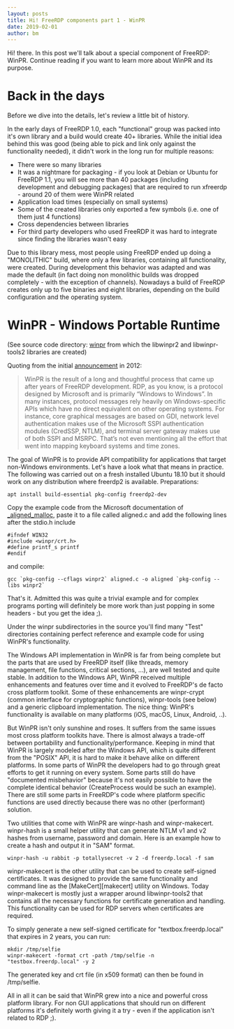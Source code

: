 ```yaml
---
layout: posts
title: Hi! FreeRDP components part 1 - WinPR
date: 2019-02-01
author: bm
---
```


Hi! there. In this post we'll talk about a special component of FreeRDP: WinPR. Continue reading if you want to learn more about WinPR and its purpose.

# Back in the days

Before we dive into the details, let's review a little bit of history.

In the early days of FreeRDP 1.0, each "functional" group was packed into it's own library and a
build would create 40+ libraries. While the initial idea behind this was good (being able to pick and link only
against the functionality needed), it didn't work in the long run for multiple reasons:
* There were so many libraries
* It was a nightmare for packaging - if you look at Debian or Ubuntu for FreeRDP 1.1, you will see more than 40 packages
 (including development and debugging packages) that are required to run xfreerdp - around 20 of them were WinPR related
* Application load times (especially on small systems)
* Some of the created libraries only exported a few symbols (i.e. one of them just 4 functions)
* Cross dependencies between libraries
* For third party developers who used FreeRDP it was hard to integrate since finding the libraries wasn't easy

Due to this library mess, most people using FreeRDP ended up doing a "MONOLITHIC" build, where only a few libraries,
containing all functionality, were created. During development this behavior was adapted and was made the default (in fact
doing non monolithic builds was dropped completely - with the exception of channels).
Nowadays a build of FreeRDP creates only up to five binaries and eight libraries, depending on the build configuration and the operating system.

# WinPR - Windows Portable Runtime
(See source code directory: [winpr](https://github.com/FreeRDP/FreeRDP/tree/master/winpr) from which the libwinpr2 and libwinpr-tools2 libraries are created)

Quoting from the initial [announcement][winpr-announcement] in 2012:

> WinPR is the result of a long and thoughtful process that came up after years of FreeRDP development. RDP, as you know, is a protocol designed by Microsoft and is primarily “Windows to Windows”. In many instances, protocol messages rely heavily on Windows-specific APIs which have no direct equivalent on other operating systems. For instance, core graphical messages are based on GDI, network level authentication makes use of the Microsoft SSPI authentication modules (CredSSP, NTLM), and terminal server gateway makes use of both SSPI and MSRPC. That’s not even mentioning all the effort that went into mapping keyboard systems and time zones. 

The goal of WinPR is to provide API compatibility for applications that target non-Windows environments.
Let's have a look what that means in practice.
The following was carried out on a fresh installed Ubuntu 18.10 but it should work on any distribution
where freerdp2 is available.
Preparations:
```
apt install build-essential pkg-config freerdp2-dev
```
Copy the example code from the Microsoft documentation of [\_aligned\_malloc][alignedmalloc],
paste it to a file called aligned.c and add the following lines after the stdio.h include

```
#ifndef WIN32
#include <winpr/crt.h>
#define printf_s printf
#endif
```
and compile:
```
gcc `pkg-config --cflags winpr2` aligned.c -o aligned `pkg-config --libs winpr2`
```

That's it. Admitted this was quite a trivial example and for complex programs porting will
definitely be more work than just popping in some headers - but you get the idea ;).

Under the winpr subdirectories in the source you'll find many "Test" directories containing perfect reference and example code for using WinPR's functionality.

The Windows API implementation in WinPR is far from being complete but the parts that are
used by FreeRDP itself (like threads, memory management, file functions, critical sections, ...),
are well tested and quite stable.
In addition to the Windows API, WinPR received multiple enhancements and features over time and it evolved to
FreeRDP's de facto cross platform toolkit.
Some of these enhancements are winpr-crypt (common interface for cryptographic functions),
winpr-tools (see below) and a generic clipboard implementation.
The nice thing: WinPR's functionality is available on many platforms (iOS, macOS, Linux, Android, ..).

But WinPR isn't only sunshine and roses. It suffers from the same issues most cross platform toolkits have.
There is almost always a trade-off between portability and functionality/performance. Keeping in mind that WinPR
is largely modeled after the Windows API, which is quite different from the "POSIX" API, it is hard to
make it behave alike on different platforms. In some parts of WinPR the developers had to go through
great efforts to get it running on every system. Some parts still do have "documented misbehavior"
because it's not easily possible to have the complete identical behavior (CreateProcess would be such an example).
There are still some parts in FreeRDP's code where platform specific functions are used directly because there
was no other (performant) solution.

Two utilities that come with WinPR are winpr-hash and winpr-makecert.
winpr-hash is a small helper utility that can generate NTLM v1 and v2 hashes from username, password and domain.
Here is an example how to create a hash and output it in "SAM" format.

```
winpr-hash -u rabbit -p totallysecret -v 2 -d freerdp.local -f sam
```

winpr-makecert is the other utility that can be used to create self-signed certificates.
It was designed to provide the same functionality and command line as the [MakeCert][makecert] utility on Windows.
Today winpr-makecert is mostly just a wrapper around libwinpr-tools2 that contains all the necessary functions for
certificate generation and handling. This functionality can be used for RDP servers when certificates are required.

To simply generate a new self-signed certificate for "textbox.freerdp.local" that expires in 2 years, you can run:

```
mkdir /tmp/selfie
winpr-makecert -format crt -path /tmp/selfie -n "testbox.freerdp.local" -y 2
```

The generated key and crt file (in x509 format) can then be found in /tmp/selfie.

All in all it can be said that WinPR grew into a nice and powerful cross platform library. For non GUI applications
that should run on different platforms it's definitely worth giving it a try - even if the application isn't related
to RDP ;).

[winpr-announcement]: http://www.freerdp.com/2012/05/24/winpr-windows-portable-runtime
[alignedmalloc]: https://docs.microsoft.com/en-us/cpp/c-runtime-library/reference/aligned-malloc?view=vs-2017
